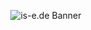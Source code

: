 <p align="center">
   <img alt="is-e.de Banner" src="https://fastbio.link/uploads/logo/1ab69930799898f3d5724b3d7b6a8370.png">
</p>

